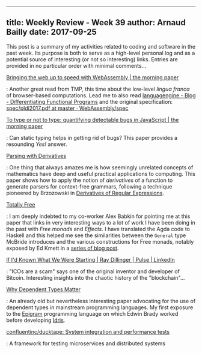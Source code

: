 ------------
title: Weekly Review - Week 39
author: Arnaud Bailly 
date: 2017-09-25
------------

This post is a summary of my activities related to coding and software in the past week. Its purpose is both to serve as a high-level personal log and as a potential source of interesting (or not so interesting) links. Entries are provided in no particular order with minimal comments...

[Bringing the web up to speed with WebAssembly | the morning paper](https://blog.acolyer.org/2017/09/18/bringing-the-web-up-to-speed-with-webassembly/)

: Another great read from TMP, this time about the low-level _lingua franca_ of browser-based computations. Lead me to also read [languagengine - Blog - Differentiating Functional Programs](http://languagengine.co/blog/differentiating-functional-programs/) and the original specification: [spec/pldi2017.pdf at master · WebAssembly/spec](https://github.com/WebAssembly/spec/blob/master/papers/pldi2017.pdf)


[To type or not to type: quantifying detectable bugs in JavaScript | the morning paper](https://blog.acolyer.org/2017/09/19/to-type-or-not-to-type-quantifying-detectable-bugs-in-javascript/)

: Can static typing helps in getting rid of bugs? This paper provides a resounding _Yes!_ answer.

[Parsing with Derivatives](http://matt.might.net/papers/might2011derivatives.pdf)

: One thing that always amazes me is how seemingly unrelated concepts of mathematics have deep and useful practical applications to computing. This paper shows how to apply the notion of _derivatives_ of a function to generate parsers for context-free grammars, following a technique pioneered by Brzozowski in [Derivatives of Regular Expressions](http://maveric.uwaterloo.ca/reports/1964_JACM_Brzozowski.pdf).

[Totally Free](https://personal.cis.strath.ac.uk/conor.mcbride/TotallyFree.pdf)

: I am deeply indebted to my co-worker Alex Babkin for pointing me at this paper that links in very interesting ways to a lot of work I have been doing in the past with _Free monads_ and _Effects_. I have translated the Agda code to Haskell and this helped me see the similarities between the `General` type McBride introduces and the various constructions for Free monads, notably exposed by Ed Kmett in a [series of blog post](http://comonad.com/reader/2011/free-monads-for-less/).

[If I'd Known What We Were Starting | Ray Dillinger | Pulse | LinkedIn](https://www.linkedin.com/pulse/id-known-what-we-were-starting-ray-dillinger)

: "ICOs are a scam" says one of the original inventor and developer of Bitcoin. Interesting insights into the chaotic history of the "blockchain"...

[Why Dependent Types Matter](http://www.cs.nott.ac.uk/~psztxa/publ/ydtm.pdf)

: An already old but nevertheless interesting paper advocating for the use of dependent types in mainstream programming languages. My first exposure to the [Epigram](https://github.com/mietek/epigram2) programming language on which Edwin Brady worked before developing [Idris](https://www.idris-lang.org/).

[confluentinc/ducktape: System integration and performance tests](https://github.com/confluentinc/ducktape)

: A framework for testing microservices and distributed systems
